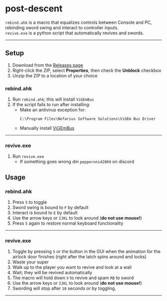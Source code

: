 # post-descent

`rebind.ahk` is a macro that equalizes controls between Console and PC, rebinding sword swing and interact to controller inputs.  
`revive.exe` is a python script that automatically revives and swords.

---

## Setup

1. Download from the [Releases page](https://github.com/evilC/AHK-ViGEm-Bus/releases)
2. Right-click the ZIP, select **Properties**, then check the **Unblock** checkbox  
3. Unzip the ZIP to a location of your choice 

### rebind.ahk

1. Run `rebind.ahk`; this will install `ViGEmBus`
2. If the script fails to run after installing:  
   - Make an antivirus exception for:  
     ```
     C:\Program Files\Nefarius Software Solutions\ViGEm Bus Driver
     ```  
   - Manually install [ViGEmBus](https://github.com/nefarius/ViGEmBus/releases)  

---

### revive.exe

1. Run `revive.exe`  
   - If something goes wrong dm `pepperoni42069` on discord

## Usage

### rebind.ahk

1. Press `5` to toggle  
2. Sword swing is bound to `F` by default  
3. Interact is bound to `E` by default  
4. Use the arrow keys or `IJKL` to look around (**do not use mouse!**)  
5. Press `5` again to restore normal keyboard functionality  

---

### revive.exe
1. Toggle by pressing `5` or the button in the GUI when the animation for the airlock door finishes (right after the latch spins around and locks)
2. Waste your super
3. Walk up to the player you want to revive and look at a wall  
4. Wait; they will be revived automatically
5. The macro will hold down `X` to revive and spam `RB` to sword  
6. Use the arrow keys or `IJKL` to look around (**do not use mouse!**)  
7. Swording will stop after `10` seconds or by toggling.  

---
